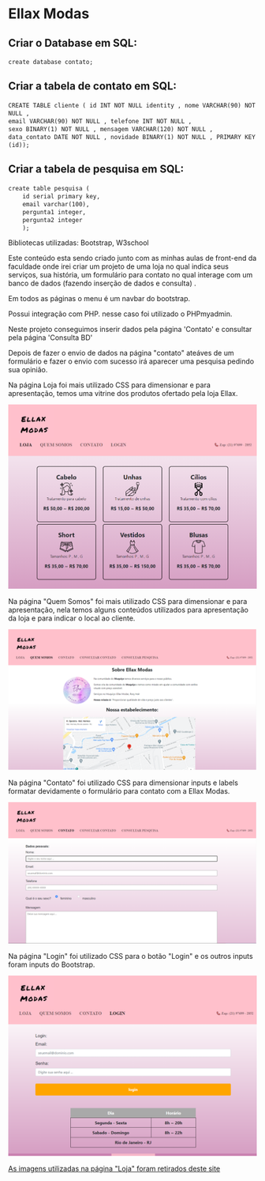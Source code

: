 # Ellax Modas


## Criar o Database em SQL:
```
create database contato;
```
## Criar a tabela de contato em SQL:
```
CREATE TABLE cliente ( id INT NOT NULL identity , nome VARCHAR(90) NOT NULL ,
email VARCHAR(90) NOT NULL , telefone INT NOT NULL ,
sexo BINARY(1) NOT NULL , mensagem VARCHAR(120) NOT NULL ,
data_contato DATE NOT NULL , novidade BINARY(1) NOT NULL , PRIMARY KEY (id));
```
## Criar a tabela de pesquisa em SQL:
```
create table pesquisa (
	id serial primary key,
	email varchar(100),
	pergunta1 integer,
	pergunta2 integer
    );
```

Bibliotecas utilizadas: Bootstrap, W3school

Este conteúdo esta sendo criado junto com as minhas aulas de front-end da faculdade onde irei criar um projeto de uma loja no qual indica seus serviços, sua história, um formulário para contato no qual interage com um banco de dados (fazendo inserção de dados e consulta) .

Em todos as páginas o menu é um navbar do bootstrap.

Possui integração com PHP. nesse caso foi utilizado o PHPmyadmin.

Neste projeto conseguimos inserir dados pela página 'Contato' e consultar pela página 'Consulta BD'

Depois de fazer o envio de dados na página "contato" ateáves de um formulário e fazer o envio com sucesso irá aparecer uma pesquisa pedindo sua opinião. 

Na página Loja foi mais utilizado CSS para dimensionar e para apresentação, temos uma vitrine dos produtos ofertado pela loja Ellax.

![Loja](imagens/produtos.png "Loja")

Na página "Quem Somos" foi mais utilizado CSS para dimensionar e para apresentação, nela temos alguns conteúdos utilizados para apresentação da loja e para indicar o local ao cliente.

![quem somos](imagens/quemsomos.png "Quem Somos")

Na página "Contato" foi utilizado CSS para dimensionar inputs e labels formatar devidamente o formulário para contato com a Ellax Modas.

![Formulário](imagens/contato.png "Formulário")

Na página "Login" foi utilizado CSS para o botão "Login" e os outros inputs foram inputs do Bootstrap.

![Login](imagens/login.png "Login")

[As imagens utilizadas na página "Loja" foram retirados deste site](https://www.flaticon.com/br/)
